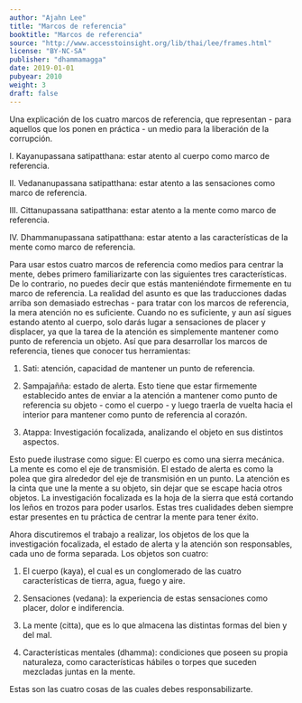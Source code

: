 ```yaml
---
author: "Ajahn Lee"
title: "Marcos de referencia"
booktitle: "Marcos de referencia"
source: "http://www.accesstoinsight.org/lib/thai/lee/frames.html"
license: "BY-NC-SA"
publisher: "dhammamagga"
date: 2019-01-01
pubyear: 2010 
weight: 3
draft: false
---
```

Una explicación de los cuatro marcos de referencia, que representan - para aquellos que los ponen en práctica - un medio para la liberación de la corrupción.  
 
I. Kayanupassana satipatthana: estar atento al cuerpo como marco de referencia.  

II. Vedananupassana satipatthana: estar atento a las sensaciones como marco de referencia.  

III. Cittanupassana satipatthana: estar atento a la mente como marco de referencia.  

IV. Dhammanupassana satipatthana: estar atento a las características de la mente como marco de referencia.  

Para usar estos cuatro marcos de referencia como medios para centrar la mente, debes primero familiarizarte con las siguientes tres características. De lo contrario, no puedes decir que estás manteniéndote firmemente en tu marco de referencia. La realidad del asunto es que las traducciones dadas arriba son demasiado estrechas - para tratar con los marcos de referencia, la mera atención no es suficiente. Cuando no es suficiente, y aun así sigues estando atento al cuerpo, solo darás lugar a sensaciones de placer y displacer, ya que la tarea de la atención es simplemente mantener como punto de referencia un objeto. Así que para desarrollar los marcos de referencia, tienes que conocer tus herramientas:

1. Sati: atención, capacidad de mantener un punto de referencia.  

2. Sampajañña: estado de alerta. Esto tiene que estar firmemente establecido antes de enviar a la atención a mantener como punto de referencia su objeto - como el cuerpo - y luego traerla de vuelta hacia el interior para mantener como punto de referencia al corazón.  

3. Atappa: Investigación focalizada, analizando el objeto en sus distintos aspectos. 

Esto puede ilustrase como sigue: El cuerpo es como una sierra mecánica. La mente es como el eje de transmisión. El estado de alerta es como la polea que gira alrededor del eje de transmisión en un punto. La atención es la cinta que une la mente a su objeto, sin dejar que se escape hacia otros objetos. La investigación focalizada es la hoja de la sierra que está cortando los leños en trozos para poder usarlos. Estas tres cualidades deben siempre estar presentes en tu práctica de centrar la mente para tener éxito.  

Ahora discutiremos el trabajo a realizar, los objetos de los que la investigación focalizada, el estado de alerta y la atención son responsables, cada uno de forma separada. Los objetos son cuatro:

1. El cuerpo (kaya), el cual es un conglomerado de las cuatro características de tierra, agua, fuego y aire.  

2. Sensaciones (vedana): la experiencia de estas sensaciones como placer, dolor e indiferencia.  

3. La mente (citta), que es lo que almacena las distintas formas del bien y del mal.  

4. Características mentales (dhamma): condiciones que poseen su propia naturaleza, como características hábiles o torpes que suceden mezcladas juntas en la mente.  

Estas son las cuatro cosas de las cuales debes responsabilizarte.  
